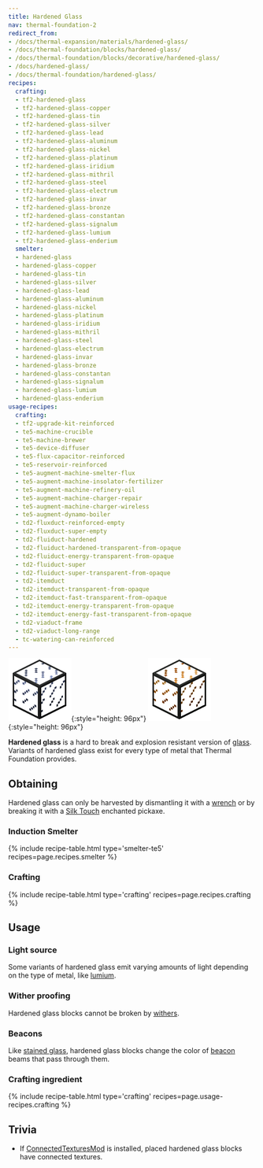```yaml
---
title: Hardened Glass
nav: thermal-foundation-2
redirect_from:
- /docs/thermal-expansion/materials/hardened-glass/
- /docs/thermal-foundation/blocks/hardened-glass/
- /docs/thermal-foundation/blocks/decorative/hardened-glass/
- /docs/hardened-glass/
- /docs/thermal-foundation/hardened-glass/
recipes:
  crafting:
  - tf2-hardened-glass
  - tf2-hardened-glass-copper
  - tf2-hardened-glass-tin
  - tf2-hardened-glass-silver
  - tf2-hardened-glass-lead
  - tf2-hardened-glass-aluminum
  - tf2-hardened-glass-nickel
  - tf2-hardened-glass-platinum
  - tf2-hardened-glass-iridium
  - tf2-hardened-glass-mithril
  - tf2-hardened-glass-steel
  - tf2-hardened-glass-electrum
  - tf2-hardened-glass-invar
  - tf2-hardened-glass-bronze
  - tf2-hardened-glass-constantan
  - tf2-hardened-glass-signalum
  - tf2-hardened-glass-lumium
  - tf2-hardened-glass-enderium
  smelter:
  - hardened-glass
  - hardened-glass-copper
  - hardened-glass-tin
  - hardened-glass-silver
  - hardened-glass-lead
  - hardened-glass-aluminum
  - hardened-glass-nickel
  - hardened-glass-platinum
  - hardened-glass-iridium
  - hardened-glass-mithril
  - hardened-glass-steel
  - hardened-glass-electrum
  - hardened-glass-invar
  - hardened-glass-bronze
  - hardened-glass-constantan
  - hardened-glass-signalum
  - hardened-glass-lumium
  - hardened-glass-enderium
usage-recipes:
  crafting:
  - tf2-upgrade-kit-reinforced
  - te5-machine-crucible
  - te5-machine-brewer
  - te5-device-diffuser
  - te5-flux-capacitor-reinforced
  - te5-reservoir-reinforced
  - te5-augment-machine-smelter-flux
  - te5-augment-machine-insolator-fertilizer
  - te5-augment-machine-refinery-oil
  - te5-augment-machine-charger-repair
  - te5-augment-machine-charger-wireless
  - te5-augment-dynamo-boiler
  - td2-fluxduct-reinforced-empty
  - td2-fluxduct-super-empty
  - td2-fluiduct-hardened
  - td2-fluiduct-hardened-transparent-from-opaque
  - td2-fluiduct-energy-transparent-from-opaque
  - td2-fluiduct-super
  - td2-fluiduct-super-transparent-from-opaque
  - td2-itemduct
  - td2-itemduct-transparent-from-opaque
  - td2-itemduct-fast-transparent-from-opaque
  - td2-itemduct-energy-transparent-from-opaque
  - td2-itemduct-energy-fast-transparent-from-opaque
  - td2-viaduct-frame
  - td2-viaduct-long-range
  - tc-watering-can-reinforced
---
```


![Hardened glass](/assets/images/thermal-foundation/hardened-glass.png){:style="height: 96px"}
![Hardened glass variants](/assets/images/thermal-foundation/hardened-glass-variants.gif){:style="height: 96px"}


**Hardened glass** is a hard to break and explosion resistant version of
[glass](https://minecraft.gamepedia.com/Glass). Variants of hardened glass exist
for every type of metal that Thermal Foundation provides.


Obtaining
---------

Hardened glass can only be harvested by dismantling it with a
[wrench](/docs/wrenches/) or by breaking it with a [Silk
Touch](https://minecraft.gamepedia.com/Silk_Touch) enchanted pickaxe.

### Induction Smelter
{% include recipe-table.html type='smelter-te5' recipes=page.recipes.smelter %}

### Crafting
{% include recipe-table.html type='crafting' recipes=page.recipes.crafting %}


Usage
-----

### Light source
Some variants of hardened glass emit varying amounts of light depending on the
type of metal, like [lumium](/docs/thermal-foundation-2/lumium-ingot/).

### Wither proofing
Hardened glass blocks cannot be broken by
[withers](https://minecraft.gamepedia.com/Wither).

### Beacons
Like [stained glass](https://minecraft.gamepedia.com/Stained_Glass), hardened
glass blocks change the color of
[beacon](https://minecraft.gamepedia.com/Beacon) beams that pass through them.

### Crafting ingredient
{% include recipe-table.html type='crafting' recipes=page.usage-recipes.crafting %}


Trivia
------

* If [ConnectedTexturesMod](https://minecraft.curseforge.com/projects/ctm) is
  installed, placed hardened glass blocks have connected textures.
